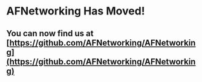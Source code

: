 # AFNetworking Has Moved!
## You can now find us at [https://github.com/AFNetworking/AFNetworking](https://github.com/AFNetworking/AFNetworking)